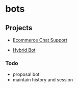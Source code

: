 # bots

## Projects

 - [Ecommerce Chat Support](https://github.com/Muhammad-Usama-07/bots/tree/main/ecommerce_chat_support)

 - [Hybrid Bot](https://github.com/Muhammad-Usama-07/bots/tree/main/hybrid_bot)


### Todo

 - proposal bot
 - maintain history and session
